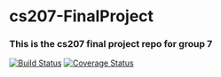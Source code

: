 # cs207-FinalProject
### This is the cs207 final project repo for group 7
[![Build Status](https://travis-ci.org/CS207G7/cs207-FinalProject.svg?branch=master)](https://travis-ci.org/CS207G7/cs207-FinalProject)
[![Coverage Status](https://coveralls.io/repos/github/xuefeng7/cs207-FinalProject/badge.svg?branch=master)](https://coveralls.io/github/xuefeng7/cs207-FinalProject?branch=master)